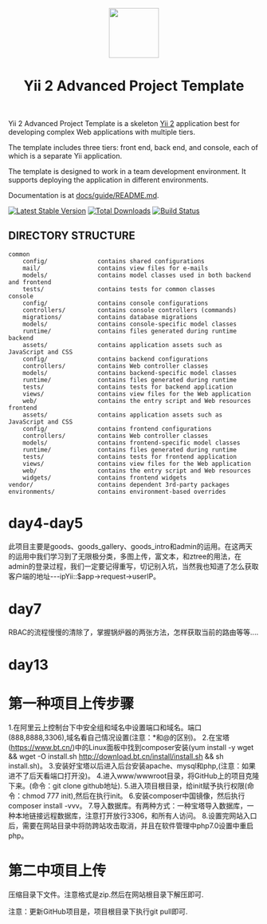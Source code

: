 <p align="center">
    <a href="https://github.com/yiisoft" target="_blank">
        <img src="https://avatars0.githubusercontent.com/u/993323" height="100px">
    </a>
    <h1 align="center">Yii 2 Advanced Project Template</h1>
    <br>
</p>

Yii 2 Advanced Project Template is a skeleton [Yii 2](http://www.yiiframework.com/) application best for
developing complex Web applications with multiple tiers.

The template includes three tiers: front end, back end, and console, each of which
is a separate Yii application.

The template is designed to work in a team development environment. It supports
deploying the application in different environments.

Documentation is at [docs/guide/README.md](docs/guide/README.md).

[![Latest Stable Version](https://img.shields.io/packagist/v/yiisoft/yii2-app-advanced.svg)](https://packagist.org/packages/yiisoft/yii2-app-advanced)
[![Total Downloads](https://img.shields.io/packagist/dt/yiisoft/yii2-app-advanced.svg)](https://packagist.org/packages/yiisoft/yii2-app-advanced)
[![Build Status](https://travis-ci.org/yiisoft/yii2-app-advanced.svg?branch=master)](https://travis-ci.org/yiisoft/yii2-app-advanced)

DIRECTORY STRUCTURE
-------------------

```
common
    config/              contains shared configurations
    mail/                contains view files for e-mails
    models/              contains model classes used in both backend and frontend
    tests/               contains tests for common classes    
console
    config/              contains console configurations
    controllers/         contains console controllers (commands)
    migrations/          contains database migrations
    models/              contains console-specific model classes
    runtime/             contains files generated during runtime
backend
    assets/              contains application assets such as JavaScript and CSS
    config/              contains backend configurations
    controllers/         contains Web controller classes
    models/              contains backend-specific model classes
    runtime/             contains files generated during runtime
    tests/               contains tests for backend application    
    views/               contains view files for the Web application
    web/                 contains the entry script and Web resources
frontend
    assets/              contains application assets such as JavaScript and CSS
    config/              contains frontend configurations
    controllers/         contains Web controller classes
    models/              contains frontend-specific model classes
    runtime/             contains files generated during runtime
    tests/               contains tests for frontend application
    views/               contains view files for the Web application
    web/                 contains the entry script and Web resources
    widgets/             contains frontend widgets
vendor/                  contains dependent 3rd-party packages
environments/            contains environment-based overrides
```
# day4-day5
此项目主要是goods、goods_gallery、goods_intro和admin的运用。在这两天的运用中我们学习到了无限极分类，多图上传，富文本，和ztree的用法，在admin的登录过程，我们一定要记得重写，切记别入坑，当然我也知道了怎么获取客户端的地址---ipYii::$app->request->userIP。
# day7
RBAC的流程慢慢的清除了，掌握锅炉器的两张方法，怎样获取当前的路由等等....
# day13
# 第一种项目上传步骤
1.在阿里云上控制台下中安全组和域名中设置端口和域名。端口(888,8888,3306),域名看自己情况设置(注意：*和@的区别)。
2.在宝塔(https://www.bt.cn/)中的Linux面板中找到composer安装(yum install -y wget && wget -O install.sh http://download.bt.cn/install/install.sh && sh install.sh)。
3.安装好宝塔以后进入后台安装apache、mysql和php,(注意：如果进不了后天看端口打开没)。
4.进入www/wwwroot目录，将GitHub上的项目克隆下来。(命令：git clone github地址).
5.进入项目根目录，给init赋予执行权限(命令：chmod 777 init),然后在执行init。
6.安装composer中国镜像，然后执行composer install -vvv。
7.导入数据库。有两种方式：一种宝塔导入数据库，一种本地链接远程数据库，注意打开放行3306，和所有人访问。
8.设置完网站入口后，需要在网站目录中将防跨站攻击取消，并且在软件管理中php7.0设置中重启php。

# 第二中项目上传
压缩目录下文件。注意格式是zip.然后在网站根目录下解压即可.


注意：更新GitHub项目是，项目根目录下执行git pull即可.